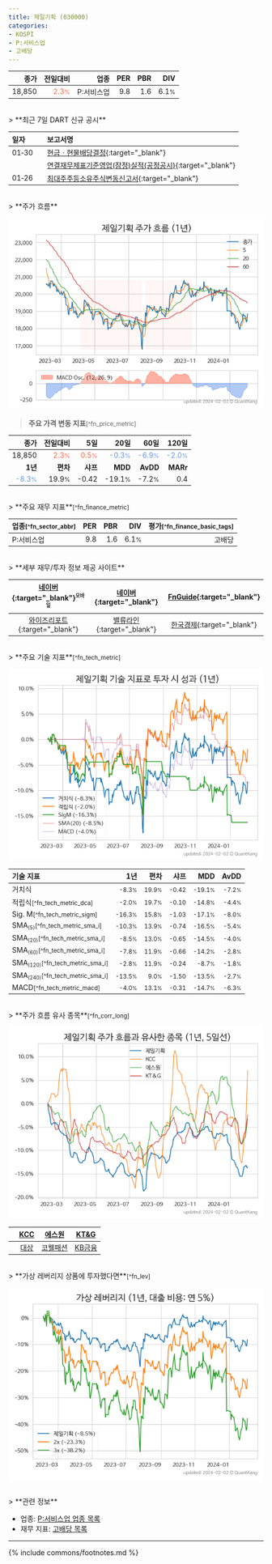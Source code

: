 ```yaml
---
title: 제일기획 (030000)
categories:
- KOSPI
- P:서비스업
- 고배당
---
```

| **종가** | **전일대비** | **업종** | **PER** | **PBR** | **DIV** |
| -------: | -----------: | -------: | ------: | ------: | ------: |
| 18,850 | <span style="color: tomato">2.3<small>%</small></span> | P:서비스업 | 9.8 | 1.6 | 6.1<small>%</small> |

<!-- more -->

<br>
> **최근 7일 DART 신규 공시**<a id="dart"></a>

| **일자** |      | **보고서명** |
| :------- | :--- | :----------- |
| 01&#x2011;30 | | [현금ㆍ현물배당결정](https://dart.fss.or.kr/dsaf001/main.do?rcpNo=20240130800192){:target="_blank"} |
|  | | [연결재무제표기준영업(잠정)실적(공정공시)](https://dart.fss.or.kr/dsaf001/main.do?rcpNo=20240130800184){:target="_blank"} |
| 01&#x2011;26 | | [최대주주등소유주식변동신고서](https://dart.fss.or.kr/dsaf001/main.do?rcpNo=20240126800918){:target="_blank"} |

<br>
> **주가 흐름**<a id="price"></a>

![030000](/stock/images/030000.png)

> **주요 가격 변동 지표**<small>[^fn_price_metric]</small>

| **종가** | **전일대비** | **5일** | **20일** | **60일** | **120일** |
| -------: | -----------: | ------: | -------: | -------: | --------: |
| 18,850 | <span style="color: tomato">2.3<small>%</small></span> | <span style="color: tomato">0.5<small>%</small></span> | <span style="color: cornflowerblue">-0.3<small>%</small></span> | <span style="color: cornflowerblue">-6.9<small>%</small></span> | <span style="color: cornflowerblue">-2.0<small>%</small></span> |
| **1년** | **편차** | **샤프** | **MDD** | **AvDD** | **MARr** |
| <span style="color: cornflowerblue">-8.3<small>%</small></span> | 19.9<small>%</small> | -0.42 | -19.1<small>%</small> | -7.2<small>%</small> | 0.4 |

<br>
> **주요 재무 지표**<small>[^fn_finance_metric]</small>

| **업종**<small>[^fn_sector_abbr]</small> | **PER** | **PBR** | **DIV** | **평가**<small>[^fn_finance_basic_tags]</small> |
| :--------------------------------------- | ------: | ------: | ------: | ----------------------------------------------: |
| P:서비스업 | 9.8 | 1.6 | 6.1<small>%</small> | 고배당 |

<br>
> **세부 재무/투자 정보 제공 사이트**

| [네이버](https://m.stock.naver.com/domestic/stock/030000/finance/summary){:target="_blank"}<sup><small>모바일</small></sup> | [네이버](https://finance.naver.com/item/coinfo.naver?code=030000){:target="_blank"} | [FnGuide](https://comp.fnguide.com/SVO2/ASP/SVD_Invest.asp?gicode=A030000&MenuYn=Y){:target="_blank"} |
| :---: | :---: | :---: |
| [와이즈리포트](https://comp.wisereport.co.kr/company/c1040001.aspx?cmp_cd=030000){:target="_blank"} | [밸류라인](https://www.valueline.co.kr/finance/summary/030000){:target="_blank"} | [한국경제](https://markets.hankyung.com/stock/030000/financial-summary){:target="_blank"} |

<br>
> **주요 기술 지표**<small>[^fn_tech_metric]</small>


![030000](/stock/images/030000_tech.png)

| **기술 지표** | **1년** | **편차** | **샤프** | **MDD** | **AvDD** |
| :------------ | ------: | -----------: | -------: | ------: | -------: |
| 거치식 | <small>-8.3<small>%</small></small> | <small>19.9<small>%</small></small> | <small>-0.42</small> | <small>-19.1<small>%</small></small> | <small>-7.2<small>%</small></small> |
| 적립식<small>[^fn_tech_metric_dca]</small> | <small>-2.0<small>%</small></small> | <small>19.7<small>%</small></small> | <small>-0.10</small> | <small>-14.8<small>%</small></small> | <small>-4.4<small>%</small></small> |
| Sig. M<small>[^fn_tech_metric_sigm]</small> | <small>-16.3<small>%</small></small> | <small>15.8<small>%</small></small> | <small>-1.03</small> | <small>-17.1<small>%</small></small> | <small>-8.0<small>%</small></small> |
| SMA<small><sub>(5)</sub></small><small>[^fn_tech_metric_sma_i]</small> | <small>-10.3<small>%</small></small> | <small>13.9<small>%</small></small> | <small>-0.74</small> | <small>-16.5<small>%</small></small> | <small>-5.4<small>%</small></small> |
| SMA<small><sub>(20)</sub></small><small>[^fn_tech_metric_sma_i]</small> | <small>-8.5<small>%</small></small> | <small>13.0<small>%</small></small> | <small>-0.65</small> | <small>-14.5<small>%</small></small> | <small>-4.0<small>%</small></small> |
| SMA<small><sub>(60)</sub></small><small>[^fn_tech_metric_sma_i]</small> | <small>-7.8<small>%</small></small> | <small>11.9<small>%</small></small> | <small>-0.66</small> | <small>-14.2<small>%</small></small> | <small>-2.8<small>%</small></small> |
| SMA<small><sub>(120)</sub></small><small>[^fn_tech_metric_sma_i]</small> | <small>-2.8<small>%</small></small> | <small>11.9<small>%</small></small> | <small>-0.24</small> | <small>-8.7<small>%</small></small> | <small>-1.8<small>%</small></small> |
| SMA<small><sub>(240)</sub></small><small>[^fn_tech_metric_sma_i]</small> | <small>-13.5<small>%</small></small> | <small>9.0<small>%</small></small> | <small>-1.50</small> | <small>-13.5<small>%</small></small> | <small>-2.7<small>%</small></small> |
| MACD<small>[^fn_tech_metric_macd]</small> | <small>-4.0<small>%</small></small> | <small>13.1<small>%</small></small> | <small>-0.31</small> | <small>-14.7<small>%</small></small> | <small>-6.3<small>%</small></small> |

<br>
> **주가 흐름 유사 종목**<a id="corr"></a><small>[^fn_corr_long]</small>

![030000](/stock/images/030000_corr.png)

|       | [KCC](/002380/) | [에스원](/012750/) | [KT&G](/033780/) |
| :---: | :------------------------------------: | :------------------------------------: | :------------------------------------: |
|       | [대상](/001680/) | [코웰패션](/033290/) | [KB금융](/105560/) |

<br>
> **가상 레버리지 상품에 투자했다면**<a id="2x"></a><small>[^fn_lev]</small>

![030000](/stock/images/030000_2x.png)

<br>
> **관련 정보**

- 업종: [P:서비스업 업종 목록](/stats/sector/kospi_업종_서비스업_종목/)
- 재무 지표: [고배당 목록](/fn/fn_high_div/)

---
{% include commons/footnotes.md %}